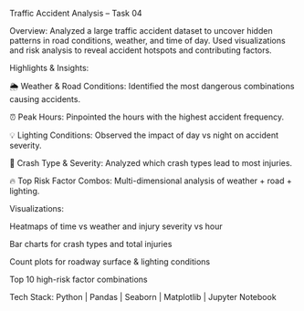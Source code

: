 Traffic Accident Analysis – Task 04

Overview:
Analyzed a large traffic accident dataset to uncover hidden patterns in road conditions, weather, and time of day. Used visualizations and risk analysis to reveal accident hotspots and contributing factors.

Highlights & Insights:

🌦 Weather & Road Conditions: Identified the most dangerous combinations causing accidents.

⏰ Peak Hours: Pinpointed the hours with the highest accident frequency.

💡 Lighting Conditions: Observed the impact of day vs night on accident severity.

🚗 Crash Type & Severity: Analyzed which crash types lead to most injuries.

🔥 Top Risk Factor Combos: Multi-dimensional analysis of weather + road + lighting.

Visualizations:

Heatmaps of time vs weather and injury severity vs hour

Bar charts for crash types and total injuries

Count plots for roadway surface & lighting conditions

Top 10 high-risk factor combinations

Tech Stack:
Python | Pandas | Seaborn | Matplotlib | Jupyter Notebook

